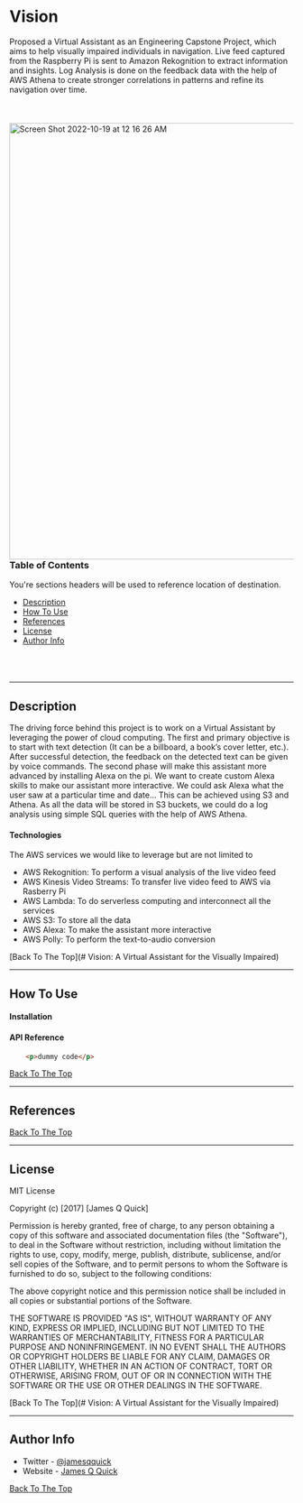 # Vision
Proposed a Virtual Assistant as an Engineering Capstone Project, which aims to help visually impaired individuals in navigation.
Live feed captured from the Raspberry Pi is sent to Amazon Rekognition to extract information and insights.
Log Analysis is done on the feedback data with the help of AWS Athena to create stronger correlations in patterns and refine its navigation over time.
<br/><br/><br/><br/>
<img align="right" img width="774" alt="Screen Shot 2022-10-19 at 12 16 26 AM" src="https://user-images.githubusercontent.com/48095548/196517889-f02372ea-e621-439f-89af-68d8370186c0.png">

---

### Table of Contents
You're sections headers will be used to reference location of destination.

- [Description](#description)
- [How To Use](#how-to-use)
- [References](#references)
- [License](#license)
- [Author Info](#author-info)
<br/><br/><br/><br/>
---

## Description

The driving force behind this project is to work on a Virtual Assistant by leveraging the
power of cloud computing. The first and primary objective is to start with text detection
(It can be a billboard, a book’s cover letter, etc.). After successful detection, the feedback
on the detected text can be given by voice commands. The second phase will make this
assistant more advanced by installing Alexa on the pi. We want to create custom Alexa
skills to make our assistant more interactive. We could ask Alexa what the user saw at a
particular time and date... This can be achieved using S3 and Athena. As all the data will
be stored in S3 buckets, we could do a log analysis using simple SQL queries with the
help of AWS Athena.



#### Technologies

The AWS services we would like to leverage but are not limited to
- AWS Rekognition: To perform a visual analysis of the live video feed
- AWS Kinesis Video Streams: To transfer live video feed to AWS via Rasberry Pi
- AWS Lambda: To do serverless computing and interconnect all the services
- AWS S3: To store all the data
- AWS Alexa: To make the assistant more interactive
- AWS Polly: To perform the text-to-audio conversion

[Back To The Top](# Vision: A Virtual Assistant for the Visually Impaired)

---

## How To Use

#### Installation



#### API Reference

```html
    <p>dummy code</p>
```
[Back To The Top](#read-me-template)

---

## References
[Back To The Top](#read-me-template)

---

## License

MIT License

Copyright (c) [2017] [James Q Quick]

Permission is hereby granted, free of charge, to any person obtaining a copy
of this software and associated documentation files (the "Software"), to deal
in the Software without restriction, including without limitation the rights
to use, copy, modify, merge, publish, distribute, sublicense, and/or sell
copies of the Software, and to permit persons to whom the Software is
furnished to do so, subject to the following conditions:

The above copyright notice and this permission notice shall be included in all
copies or substantial portions of the Software.

THE SOFTWARE IS PROVIDED "AS IS", WITHOUT WARRANTY OF ANY KIND, EXPRESS OR
IMPLIED, INCLUDING BUT NOT LIMITED TO THE WARRANTIES OF MERCHANTABILITY,
FITNESS FOR A PARTICULAR PURPOSE AND NONINFRINGEMENT. IN NO EVENT SHALL THE
AUTHORS OR COPYRIGHT HOLDERS BE LIABLE FOR ANY CLAIM, DAMAGES OR OTHER
LIABILITY, WHETHER IN AN ACTION OF CONTRACT, TORT OR OTHERWISE, ARISING FROM,
OUT OF OR IN CONNECTION WITH THE SOFTWARE OR THE USE OR OTHER DEALINGS IN THE
SOFTWARE.

[Back To The Top](# Vision: A Virtual Assistant for the Visually Impaired)

---

## Author Info

- Twitter - [@jamesqquick](https://twitter.com/jamesqquick)
- Website - [James Q Quick](https://jamesqquick.com)

[Back To The Top](#Vision)
